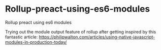 # Rollup-preact-using-es6-modules
Rollup preact using es6 modules

Trying out the module output feature of rollup after getting inspired by this fantastic article:
https://philipwalton.com/articles/using-native-javascript-modules-in-production-today/

